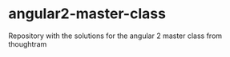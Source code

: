 # angular2-master-class
Repository with the solutions for the angular 2 master class from thoughtram
